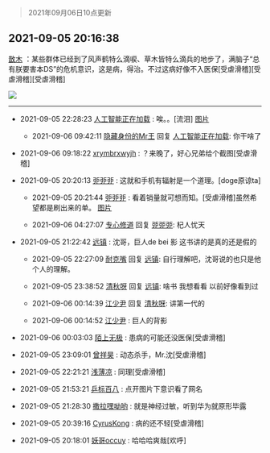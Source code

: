 > 2021年09月06日10点更新
<link rel="stylesheet" href="https://cdn.jsdelivr.net/gh/taotie6/sampleJSON@main/css/photo_show.css">
<meta name="referrer" content="no-referrer" />


 ## 2021-09-05 20:16:38 

 [㪚木](https://www.coolapk.com/feed/29788541?shareKey=YTIzMzdkYWMyZjI3NjEzNGMwZjc~) ：某些群体已经到了风声鹤特么滴唳、草木皆特么滴兵的地步了，满脑子“总有朕要害本DS”的危机意识，这是病，得治。不过这病好像不入医保[受虐滑稽][受虐滑稽][受虐滑稽] 

<div class="album">
<img class="img-item" src="http://image.coolapk.com/feed/2020/0606/14/1081091_39c516f3_5623_1393@320x180.gif" />
</div>

 ------- 

- 2021-09-05 22:28:23 [人工智能正在加载](uid=3042763) : 唉。。[流泪] [图片](http://image.coolapk.com/feed/2021/0905/22/3042763_e7b686ba_1397_256@720x1280.jpeg)

    - 2021-09-06 09:42:11 [隐藏身份的Mr王](uid=6148153) 回复 [人工智能正在加载](uid=3042763): 你干啥了 

- 2021-09-06 09:18:22 [xrymbrxwyjh](uid=1710564) : ？来晚了，好心兄弟给个截图[受虐滑稽] 

- 2021-09-05 20:20:13 [戼戼戼](uid=4044548) : 这就和手机有辐射是一个道理。[doge原谅ta] 

    - 2021-09-05 20:21:44 [戼戼戼](uid=4044548) : 看着销量就可想而知。[受虐滑稽]虽然希望都是刷出来的单。 [图片](http://image.coolapk.com/feed/2021/0905/20/4044548_5423cae3_4502_7826@1080x3582.jpeg)

    - 2021-09-06 04:27:07 [专心修道](uid=3218687) 回复 [戼戼戼](uid=4044548): 杞人忧天 

- 2021-09-05 21:22:42 [远镇](uid=1471248) : 沈哥，巨人de bei 影 这书讲的是真的还是假的 

    - 2021-09-05 22:27:09 [耐克嘴](uid=2731345) 回复 [远镇](uid=1471248): 自行理解吧，沈哥说的也只是他个人的理解。 

    - 2021-09-05 23:38:52 [清秋呀](uid=1658991) 回复 [远镇](uid=1471248): 啥书 我想看看  以前好像看到过 

    - 2021-09-06 00:14:39 [江少尹](uid=3524927) 回复 [清秋呀](uid=1658991): 讲第一代的 

    - 2021-09-06 00:14:52 [江少尹](uid=3524927) : 巨人的背影 

- 2021-09-06 00:03:03 [陌上无极](uid=1205770) : 患病的可能还没医保[受虐滑稽] 

- 2021-09-05 23:09:01 [曾祥昊](uid=6695078) : 动态杀手，Mr.沈[受虐滑稽] 

- 2021-09-05 22:21:21 [浅薄凉](uid=1630624) : 同理[受虐滑稽] 

- 2021-09-05 21:53:21 [乒标百八](uid=619309) : 点开图片下意识看了网名 

- 2021-09-05 21:28:30 [撒拉嘿呦哟](uid=5234523) : 就是神经过敏，听到华为就原形毕露 

- 2021-09-05 20:39:16 [CyrusKong](uid=636042) : 病的还不轻[受虐滑稽] 

- 2021-09-05 20:18:01 [妖哥occuy](uid=1388591) : 哈哈哈爽哉[欢呼] 

